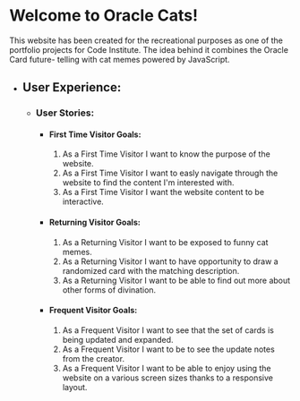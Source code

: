 <h1>Welcome to Oracle Cats!</h1>

This website has been created for the recreational purposes as one of the portfolio projects for Code Institute.
The idea behind it combines the Oracle Card future- telling with cat memes powered by JavaScript.


- ## User Experience:

    - ### User Stories:

        - #### First Time Visitor Goals:

            1. As a First Time Visitor I want to know the purpose of the website.
            2. As a First Time Visitor I want to easly navigate through the website to find the content I'm interested with.
            3. As a First Time Visitor I want the website content to be interactive.

        - #### Returning Visitor Goals:

            1. As a Returning Visitor I want to be exposed to funny cat memes.
            2. As a Returning Visitor I want to have opportunity to draw a randomized card with the matching description.
            3. As a Returning Visitor I want to be able to find out more about other forms of divination.

        - #### Frequent Visitor Goals:

            1. As a Frequent Visitor I want to see that the set of cards is being updated and expanded.
            2. As a Frequent Visitor I want to be to see the update notes from the creator.
            3. As a Frequent Visitor I want to be able to enjoy using the website on a various screen sizes thanks to a responsive layout.
